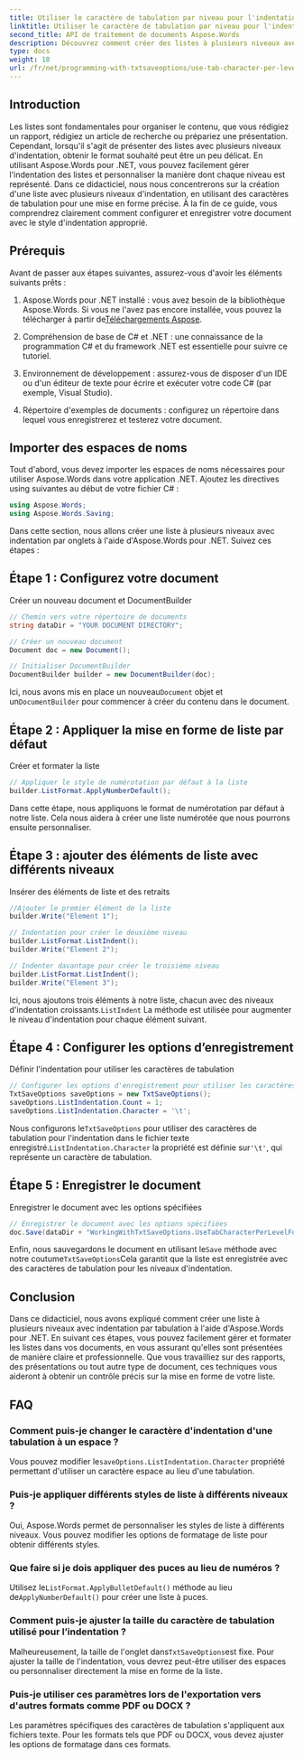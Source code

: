 ```yaml
---
title: Utiliser le caractère de tabulation par niveau pour l'indentation de la liste
linktitle: Utiliser le caractère de tabulation par niveau pour l'indentation de la liste
second_title: API de traitement de documents Aspose.Words
description: Découvrez comment créer des listes à plusieurs niveaux avec indentation par tabulation à l'aide d'Aspose.Words pour .NET. Suivez ce guide pour une mise en forme précise des listes dans vos documents.
type: docs
weight: 10
url: /fr/net/programming-with-txtsaveoptions/use-tab-character-per-level-for-list-indentation/
---
```

## Introduction

Les listes sont fondamentales pour organiser le contenu, que vous rédigiez un rapport, rédigiez un article de recherche ou prépariez une présentation. Cependant, lorsqu'il s'agit de présenter des listes avec plusieurs niveaux d'indentation, obtenir le format souhaité peut être un peu délicat. En utilisant Aspose.Words pour .NET, vous pouvez facilement gérer l'indentation des listes et personnaliser la manière dont chaque niveau est représenté. Dans ce didacticiel, nous nous concentrerons sur la création d'une liste avec plusieurs niveaux d'indentation, en utilisant des caractères de tabulation pour une mise en forme précise. À la fin de ce guide, vous comprendrez clairement comment configurer et enregistrer votre document avec le style d'indentation approprié.

## Prérequis

Avant de passer aux étapes suivantes, assurez-vous d'avoir les éléments suivants prêts :

1.  Aspose.Words pour .NET installé : vous avez besoin de la bibliothèque Aspose.Words. Si vous ne l'avez pas encore installée, vous pouvez la télécharger à partir de[Téléchargements Aspose](https://releases.aspose.com/words/net/).

2. Compréhension de base de C# et .NET : une connaissance de la programmation C# et du framework .NET est essentielle pour suivre ce tutoriel.

3. Environnement de développement : assurez-vous de disposer d'un IDE ou d'un éditeur de texte pour écrire et exécuter votre code C# (par exemple, Visual Studio).

4. Répertoire d'exemples de documents : configurez un répertoire dans lequel vous enregistrerez et testerez votre document. 

## Importer des espaces de noms

Tout d'abord, vous devez importer les espaces de noms nécessaires pour utiliser Aspose.Words dans votre application .NET. Ajoutez les directives using suivantes au début de votre fichier C# :

```csharp
using Aspose.Words;
using Aspose.Words.Saving;
```

Dans cette section, nous allons créer une liste à plusieurs niveaux avec indentation par onglets à l'aide d'Aspose.Words pour .NET. Suivez ces étapes :

## Étape 1 : Configurez votre document

Créer un nouveau document et DocumentBuilder

```csharp
// Chemin vers votre répertoire de documents
string dataDir = "YOUR DOCUMENT DIRECTORY";

// Créer un nouveau document
Document doc = new Document();

// Initialiser DocumentBuilder
DocumentBuilder builder = new DocumentBuilder(doc);
```

 Ici, nous avons mis en place un nouveau`Document` objet et un`DocumentBuilder` pour commencer à créer du contenu dans le document.

## Étape 2 : Appliquer la mise en forme de liste par défaut

Créer et formater la liste

```csharp
// Appliquer le style de numérotation par défaut à la liste
builder.ListFormat.ApplyNumberDefault();
```

Dans cette étape, nous appliquons le format de numérotation par défaut à notre liste. Cela nous aidera à créer une liste numérotée que nous pourrons ensuite personnaliser.

## Étape 3 : ajouter des éléments de liste avec différents niveaux

Insérer des éléments de liste et des retraits

```csharp
//Ajouter le premier élément de la liste
builder.Write("Element 1");

// Indentation pour créer le deuxième niveau
builder.ListFormat.ListIndent();
builder.Write("Element 2");

// Indenter davantage pour créer le troisième niveau
builder.ListFormat.ListIndent();
builder.Write("Element 3");
```

 Ici, nous ajoutons trois éléments à notre liste, chacun avec des niveaux d'indentation croissants.`ListIndent` La méthode est utilisée pour augmenter le niveau d'indentation pour chaque élément suivant.

## Étape 4 : Configurer les options d’enregistrement

Définir l'indentation pour utiliser les caractères de tabulation

```csharp
// Configurer les options d'enregistrement pour utiliser les caractères de tabulation pour l'indentation
TxtSaveOptions saveOptions = new TxtSaveOptions();
saveOptions.ListIndentation.Count = 1;
saveOptions.ListIndentation.Character = '\t';
```

 Nous configurons le`TxtSaveOptions` pour utiliser des caractères de tabulation pour l'indentation dans le fichier texte enregistré.`ListIndentation.Character` la propriété est définie sur`'\t'`, qui représente un caractère de tabulation.

## Étape 5 : Enregistrer le document

Enregistrer le document avec les options spécifiées

```csharp
// Enregistrer le document avec les options spécifiées
doc.Save(dataDir + "WorkingWithTxtSaveOptions.UseTabCharacterPerLevelForListIndentation.txt", saveOptions);
```

 Enfin, nous sauvegardons le document en utilisant le`Save` méthode avec notre coutume`TxtSaveOptions`Cela garantit que la liste est enregistrée avec des caractères de tabulation pour les niveaux d'indentation.

## Conclusion

Dans ce didacticiel, nous avons expliqué comment créer une liste à plusieurs niveaux avec indentation par tabulation à l'aide d'Aspose.Words pour .NET. En suivant ces étapes, vous pouvez facilement gérer et formater les listes dans vos documents, en vous assurant qu'elles sont présentées de manière claire et professionnelle. Que vous travailliez sur des rapports, des présentations ou tout autre type de document, ces techniques vous aideront à obtenir un contrôle précis sur la mise en forme de votre liste.

## FAQ

### Comment puis-je changer le caractère d'indentation d'une tabulation à un espace ?
 Vous pouvez modifier le`saveOptions.ListIndentation.Character` propriété permettant d'utiliser un caractère espace au lieu d'une tabulation.

### Puis-je appliquer différents styles de liste à différents niveaux ?
Oui, Aspose.Words permet de personnaliser les styles de liste à différents niveaux. Vous pouvez modifier les options de formatage de liste pour obtenir différents styles.

### Que faire si je dois appliquer des puces au lieu de numéros ?
 Utilisez le`ListFormat.ApplyBulletDefault()` méthode au lieu de`ApplyNumberDefault()` pour créer une liste à puces.

### Comment puis-je ajuster la taille du caractère de tabulation utilisé pour l’indentation ?
 Malheureusement, la taille de l'onglet dans`TxtSaveOptions`est fixe. Pour ajuster la taille de l'indentation, vous devrez peut-être utiliser des espaces ou personnaliser directement la mise en forme de la liste.

### Puis-je utiliser ces paramètres lors de l'exportation vers d'autres formats comme PDF ou DOCX ?
Les paramètres spécifiques des caractères de tabulation s'appliquent aux fichiers texte. Pour les formats tels que PDF ou DOCX, vous devez ajuster les options de formatage dans ces formats.